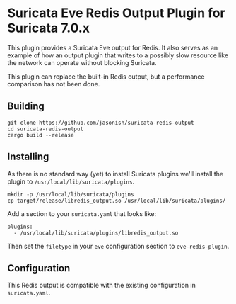 # Suricata Eve Redis Output Plugin for Suricata 7.0.x

This plugin provides a Suricata Eve output for Redis. It also serves as an
example of how an output plugin that writes to a possibly slow resource like the
network can operate without blocking Suricata.

This plugin can replace the built-in Redis output, but a performance comparison
has not been done.

## Building

```
git clone https://github.com/jasonish/suricata-redis-output
cd suricata-redis-output
cargo build --release
```

## Installing

As there is no standard way (yet) to install Suricata plugins we'll install the
plugin to `/usr/local/lib/suricata/plugins`.

```
mkdir -p /usr/local/lib/suricata/plugins
cp target/release/libredis_output.so /usr/local/lib/suricata/plugins/
```

Add a section to your `suricata.yaml` that looks like:

```
plugins:
  - /usr/local/lib/suricata/plugins/libredis_output.so
```

Then set the `filetype` in your `eve` configuration section to
`eve-redis-plugin`.

## Configuration

This Redis output is compatible with the existing configuration in
`suricata.yaml`.
